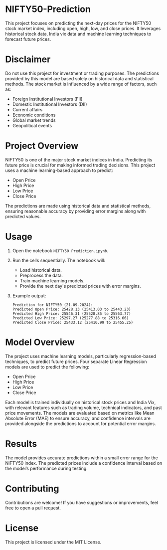 # NIFTY50-Prediction
This project focuses on predicting the next-day prices for the NIFTY50 stock market index, including open, high, low, and close prices. It leverages historical stock data, India vix data and machine learning techniques to forecast future prices.

# Disclaimer
Do not use this project for investment or trading purposes.
The predictions provided by this model are based solely on historical data and statistical methods. The stock market is influenced by a wide range of factors, such as:
- Foreign Institutional Investors (FII)
- Domestic Institutional Investors (DII)
- Current affairs
- Economic conditions
- Global market trends
- Geopolitical events

# Project Overview
NIFTY50 is one of the major stock market indices in India. Predicting its future price is crucial for making informed trading decisions. This project uses a machine learning-based approach to predict:
- Open Price
- High Price
- Low Price
- Close Price

The predictions are made using historical data and statistical methods, ensuring reasonable accuracy by providing error margins along with predicted values.

# Usage
1. Open the notebook `NIFTY50 Prediction.ipynb`.
2. Run the cells sequentially. The notebook will:
   - Load historical data.
   - Preprocess the data.
   - Train machine learning models.
   - Provide the next day's predicted prices with error margins.

3. Example output:
   ```
   Prediction for NIFTY50 (21-09-2024):
   Predicted Open Price: 25428.13 (25413.03 to 25443.23)
   Predicted High Price: 25546.31 (25528.85 to 25563.77)
   Predicted Low Price: 25297.27 (25277.88 to 25316.66)
   Predicted Close Price: 25433.12 (25410.99 to 25455.25)
   ```

# Model Overview
The project uses machine learning models, particularly regression-based techniques, to predict future prices. Four separate Linear Regression models are used to predict the following:
- Open Price
- High Price
- Low Price
- Close Price

Each model is trained individually on historical stock prices and India Vix, with relevant features such as trading volume, technical indicators, and past price movements. The models are evaluated based on metrics like Mean Absolute Error (MAE) to ensure accuracy, and confidence intervals are provided alongside the predictions to account for potential error margins.

# Results
The model provides accurate predictions within a small error range for the NIFTY50 index. The predicted prices include a confidence interval based on the model’s performance during testing.

# Contributing
Contributions are welcome! If you have suggestions or improvements, feel free to open a pull request.

# License
This project is licensed under the MIT License.

